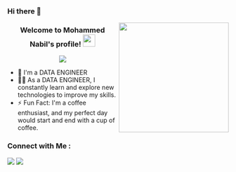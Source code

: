 ### Hi there 👋

<img width="250" align="right" src="https://c.tenor.com/_DOBjnGspYAAAAAM/code-coding.gif">

<h3 align="center">
  Welcome to Mohammed Nabil's profile!
  <img src="https://media.giphy.com/media/hvRJCLFzcasrR4ia7z/giphy.gif" width="28">
</h3>

<!-- Typing SVG by DenverCoder1 - https://github.com/DenverCoder1/readme-typing-svg -->
<p align="center">
  <a href="https://github.com/DenverCoder1/readme-typing-svg"><img src="https://readme-typing-svg.herokuapp.com/?lines=Data%20Engineer%20;Always%20learning%20new%20things&font=Fira%20Code&center=true&width=440&height=45&color=f75c7e&vCenter=true&size=22"></a>
</p> 


- 🏢 I'm a DATA ENGINEER 
- 👨‍💻 As a DATA ENGINEER, I constantly learn and explore new technologies to improve my skills.
- ⚡ Fun Fact: I'm a coffee enthusiast, and my perfect day would start and end with a cup of coffee.

### Connect with Me :

<a href="https://linkedin.com/in/muhammed-nabil950" target="_blank"><img src="https://img.shields.io/badge/Mohammed%40Nabil-0077B5?style=for-the-badge&logo=Linkedin&logoColor=white"/></a>
<a href="https://twitter.com/mnabilm58" target="_blank"><img src="https://img.shields.io/badge/-Mohammed%40Nabil-0077B5?style=for-the-badge&logo=twitter&logoColor=white"/></a>

